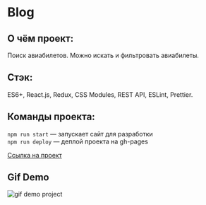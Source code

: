 # Blog
## О чём проект:
Поиск авиабилетов. Можно искать и фильтровать авиабилеты.

## Стэк: 
ES6+, React.js, Redux, CSS Modules, REST API, ESLint, Prettier.

## Команды проекта:
`npm run start` — запускает сайт для разработки <br>
`npm run deploy` — деплой проекта на gh-pages

[Ссылка на проект](https://denis-ostapenko.github.io/Aviasales-App/)

## Gif Demo
![gif demo project](http://g.recordit.co/HGI1itdtqe.gif)

